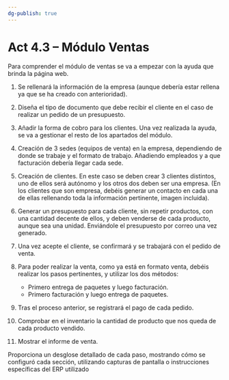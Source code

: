```yaml
---
dg-publish: true
---
```


# Act 4.3 – Módulo Ventas
Para comprender el módulo de ventas se va a empezar con la ayuda que brinda la página web.
1. Se rellenará la información de la empresa (aunque debería estar rellena ya que se ha creado con anterioridad).

2. Diseña el tipo de documento que debe recibir el cliente en el caso de realizar un pedido de un presupuesto.

3. Añadir la forma de cobro para los clientes.
Una vez realizada la ayuda, se va a gestionar el resto de los apartados del módulo.

4. Creación de 3 sedes (equipos de venta) en la empresa, dependiendo de donde se trabaje y el formato de trabajo. Añadiendo empleados y a que facturación debería llegar cada sede.

5. Creación de clientes. En este caso se deben crear 3 clientes distintos, uno de ellos será autónomo y los otros dos deben ser una empresa. (En los clientes que son empresa, debéis generar un contacto en cada una de ellas rellenando toda la información pertinente, imagen incluida).

6. Generar un presupuesto para cada cliente, sin repetir productos, con una cantidad decente de ellos, y deben venderse de cada producto, aunque sea una unidad. Enviándole el presupuesto por correo una vez generado.
7. Una vez acepte el cliente, se confirmará y se trabajará con el pedido de venta.
8. Para poder realizar la venta, como ya está en formato venta, debéis realizar los pasos pertinentes, y utilizar los dos métodos:
	- Primero entrega de paquetes y luego facturación.
	- Primero facturación y luego entrega de paquetes.
9. Tras el proceso anterior, se registrará el pago de cada pedido.

10. Comprobar en el inventario la cantidad de producto que nos queda de cada producto vendido.

11. Mostrar el informe de venta.

Proporciona un desglose detallado de cada paso, mostrando cómo se configuró cada sección, utilizando capturas de pantalla o instrucciones específicas del ERP utilizado
